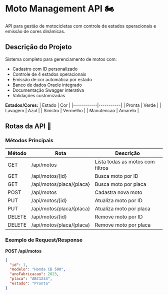 # Moto Management API 🏍️

API para gestão de motocicletas com controle de estados operacionais e emissão de cores dinâmicas.

## Descrição do Projeto
Sistema completo para gerenciamento de motos com:
- Cadastro com ID personalizado
- Controle de 4 estados operacionais
- Emissão de cor automática por estado
- Banco de dados Oracle integrado
- Documentação Swagger interativa
- Validações customizadas

**Estados/Cores:**
| Estado     | Cor       |
|------------|-----------|
| Pronta     | Verde     |
| Lavagem    | Azul      |
| Sinistro   | Vermelho  |
| Manutencao | Amarelo   |

## Rotas da API 🔄

### Métodos Principais
| Método | Rota                   | Descrição                          |
|--------|------------------------|------------------------------------|
| GET    | /api/motos             | Lista todas as motos com filtros   |
| GET    | /api/motos/{id}        | Busca moto por ID                  |
| GET    | /api/motos/placa/{placa}| Busca moto por placa              |
| POST   | /api/motos             | Cadastra nova moto                 |
| PUT    | /api/motos/{id}        | Atualiza moto por ID               |
| PUT    | /api/motos/placa/{placa}| Atualiza moto por placa           |
| DELETE | /api/motos/{id}        | Remove moto por ID                 |
| DELETE | /api/motos/placa/{placa}| Remove moto por placa             |

### Exemplo de Request/Response
**POST /api/motos**
```json
{
  "id": 1,
  "modelo": "Honda CB 500",
  "anoFabricacao": 2023,
  "placa": "ABC1234",
  "estado": "Pronta"
}
